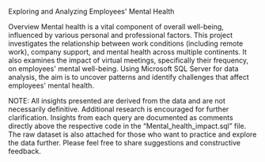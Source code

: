 Exploring and Analyzing Employees' Mental Health

Overview
Mental health is a vital component of overall well-being, influenced by various personal and professional factors. This project investigates the relationship between work conditions (including remote work), company support, and mental health across multiple continents. It also examines the impact of virtual meetings, specifically their frequency, on employees' mental well-being. Using Microsoft SQL Server for data analysis, the aim is to uncover patterns and identify challenges that affect employees' mental health.

NOTE:
All insights presented are derived from the data and are not necessarily definitive. Additional research is encouraged for further clarification. Insights from each query are documented as comments directly above the respective code in the “Mental_health_impact.sql” file. The raw dataset is also attached for those who want to practice and explore the data further. Please feel free to share suggestions and constructive feedback.
